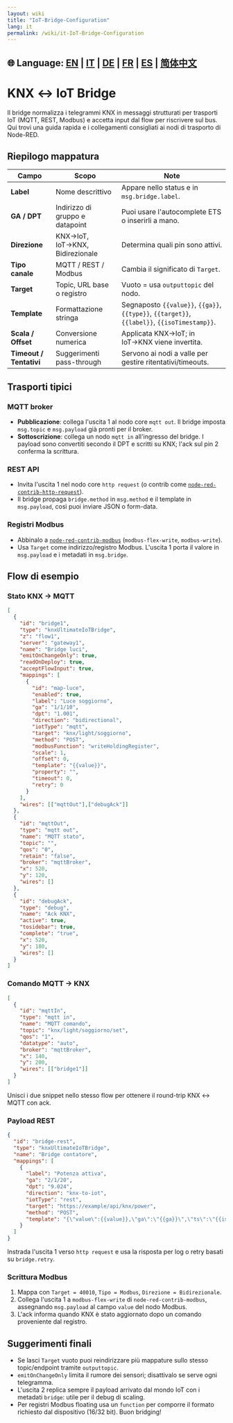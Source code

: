 ```yaml
---
layout: wiki
title: "IoT-Bridge-Configuration"
lang: it
permalink: /wiki/it-IoT-Bridge-Configuration
---
```

🌐 Language: [EN](https://supergiovane.github.io/node-red-contrib-knx-ultimate/wiki/IoT-Bridge-Configuration) | [IT](https://supergiovane.github.io/node-red-contrib-knx-ultimate/wiki/it-IoT-Bridge-Configuration) | [DE](https://supergiovane.github.io/node-red-contrib-knx-ultimate/wiki/de-IoT-Bridge-Configuration) | [FR](https://supergiovane.github.io/node-red-contrib-knx-ultimate/wiki/fr-IoT-Bridge-Configuration) | [ES](https://supergiovane.github.io/node-red-contrib-knx-ultimate/wiki/es-IoT-Bridge-Configuration) | [简体中文](https://supergiovane.github.io/node-red-contrib-knx-ultimate/wiki/zh-CN-IoT-Bridge-Configuration)
---
# KNX ↔ IoT Bridge
Il bridge normalizza i telegrammi KNX in messaggi strutturati per trasporti IoT (MQTT, REST, Modbus) e accetta input dal flow per riscrivere sul bus. Qui trovi una guida rapida e i collegamenti consigliati ai nodi di trasporto di Node-RED.
## Riepilogo mappatura
| Campo | Scopo | Note |
| -- | -- | -- |
| **Label** | Nome descrittivo | Appare nello status e in `msg.bridge.label`. |
| **GA / DPT** | Indirizzo di gruppo e datapoint | Puoi usare l'autocomplete ETS o inserirli a mano. |
| **Direzione** | KNX→IoT, IoT→KNX, Bidirezionale | Determina quali pin sono attivi. |
| **Tipo canale** | MQTT / REST / Modbus | Cambia il significato di `Target`. |
| **Target** | Topic, URL base o registro | Vuoto = usa `outputtopic` del nodo. |
| **Template** | Formattazione stringa | Segnaposto `{{value}}`, `{{ga}}`, `{{type}}`, `{{target}}`, `{{label}}`, `{{isoTimestamp}}`. |
| **Scala / Offset** | Conversione numerica | Applicata KNX→IoT; in IoT→KNX viene invertita. |
| **Timeout / Tentativi** | Suggerimenti pass-through | Servono ai nodi a valle per gestire ritentativi/timeouts. |
## Trasporti tipici
### MQTT broker
- **Pubblicazione**: collega l'uscita 1 al nodo core `mqtt out`. Il bridge imposta `msg.topic` e `msg.payload` già pronti per il broker.
- **Sottoscrizione**: collega un nodo `mqtt in` all'ingresso del bridge. I payload sono convertiti secondo il DPT e scritti su KNX; l'ack sul pin 2 conferma la scrittura.
### REST API
- Invita l'uscita 1 nel nodo core `http request` (o contrib come [`node-red-contrib-http-request`](https://flows.nodered.org/node/node-red-contrib-http-request)).
- Il bridge propaga `bridge.method` in `msg.method` e il template in `msg.payload`, così puoi inviare JSON o form-data.
### Registri Modbus
- Abbinalo a [`node-red-contrib-modbus`](https://flows.nodered.org/node/node-red-contrib-modbus) (`modbus-flex-write`, `modbus-write`).
- Usa `Target` come indirizzo/registro Modbus. L'uscita 1 porta il valore in `msg.payload` e i metadati in `msg.bridge`.
## Flow di esempio
### Stato KNX → MQTT
```json
[
  {
    "id": "bridge1",
    "type": "knxUltimateIoTBridge",
    "z": "flow1",
    "server": "gateway1",
    "name": "Bridge luci",
    "emitOnChangeOnly": true,
    "readOnDeploy": true,
    "acceptFlowInput": true,
    "mappings": [
      {
        "id": "map-luce",
        "enabled": true,
        "label": "Luce soggiorno",
        "ga": "1/1/10",
        "dpt": "1.001",
        "direction": "bidirectional",
        "iotType": "mqtt",
        "target": "knx/light/soggiorno",
        "method": "POST",
        "modbusFunction": "writeHoldingRegister",
        "scale": 1,
        "offset": 0,
        "template": "{{value}}",
        "property": "",
        "timeout": 0,
        "retry": 0
      }
    ],
    "wires": [["mqttOut"],["debugAck"]]
  },
  {
    "id": "mqttOut",
    "type": "mqtt out",
    "name": "MQTT stato",
    "topic": "",
    "qos": "0",
    "retain": "false",
    "broker": "mqttBroker",
    "x": 520,
    "y": 120,
    "wires": []
  },
  {
    "id": "debugAck",
    "type": "debug",
    "name": "Ack KNX",
    "active": true,
    "tosidebar": true,
    "complete": "true",
    "x": 520,
    "y": 180,
    "wires": []
  }
]
```
### Comando MQTT → KNX
```json
[
  {
    "id": "mqttIn",
    "type": "mqtt in",
    "name": "MQTT comando",
    "topic": "knx/light/soggiorno/set",
    "qos": "1",
    "datatype": "auto",
    "broker": "mqttBroker",
    "x": 140,
    "y": 200,
    "wires": [["bridge1"]]
  }
]
```
Unisci i due snippet nello stesso flow per ottenere il round-trip KNX ↔ MQTT con ack.
### Payload REST
```json
{
  "id": "bridge-rest",
  "type": "knxUltimateIoTBridge",
  "name": "Bridge contatore",
  "mappings": [
    {
      "label": "Potenza attiva",
      "ga": "2/1/20",
      "dpt": "9.024",
      "direction": "knx-to-iot",
      "iotType": "rest",
      "target": "https://example/api/knx/power",
      "method": "POST",
      "template": "{\"value\":{{value}},\"ga\":\"{{ga}}\",\"ts\":\"{{isoTimestamp}}\"}"
    }
  ]
}
```
Instrada l'uscita 1 verso `http request` e usa la risposta per log o retry basati su `bridge.retry`.
### Scrittura Modbus
1. Mappa con `Target = 40010`, `Tipo = Modbus`, `Direzione = Bidirezionale`.
2. Collega l'uscita 1 a `modbus-flex-write` di `node-red-contrib-modbus`, assegnando `msg.payload` al campo `value` del nodo Modbus.
3. L'ack informa quando KNX è stato aggiornato dopo un comando proveniente dal registro.
## Suggerimenti finali
- Se lasci `Target` vuoto puoi reindirizzare più mappature sullo stesso topic/endpoint tramite `outputtopic`.
- `emitOnChangeOnly` limita il rumore dei sensori; disattivalo se serve ogni telegramma.
- L'uscita 2 replica sempre il payload arrivato dal mondo IoT con i metadati `bridge`: utile per il debug di scaling.
- Per registri Modbus floating usa un `function` per comporre il formato richiesto dal dispositivo (16/32 bit).
Buon bridging!
